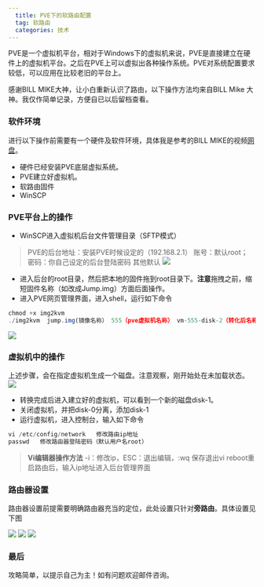```yaml
---
  title: PVE下的软路由配置
  tag: 软路由
  categories: 技术
---
```


PVE是一个虚拟机平台，相对于Windows下的虚拟机来说，PVE是直接建立在硬件上的虚拟机平台。之后在PVE上可以虚拟出各种操作系统。PVE对系统配置要求较低，可以应用在比较老旧的平台上。

感谢BILL MIKE大神，让小白重新认识了路由，以下操作方法均来自BILL Mike 大神。我仅作简单记录，方便自已以后留档查看。

### 软件环境

进行以下操作前需要有一个硬件及软件环境，具体我是参考的BILL MIKE的视频[网盘](https://pan.baidu.com/s/1PobK1yPB-jMbRhOtUX76-Q)。
- 硬件已经安装PVE底层虚拟系统。
- PVE建立好虚拟机。
- 软路由固件
- WinSCP

### PVE平台上的操作

 - WinSCP进入虚拟机后台文件管理目录（SFTP模式）

> PVE的后台地址：安装PVE时候设定的（192.168.2.1）
> 账号：默认root；
> 密码：你自己设定的后台登陆密码
> 其他默认
![](http://pzx8ezizb.bkt.clouddn.com/1.jpg)
- 进入后台的root目录，然后把本地的固件拖到root目录下。**注意**拖拽之前，缩短固件名称（如改成Jump.img）方面后面操作。
- 进入PVE网页管理界面，进入shell，运行如下命令
``` javascript
chmod +x img2kvm
./img2kvm  jump.img(镜像名称） 555（pve虚拟机名称） vm-555-disk-2（转化后名称）
```
![](http://pzx8ezizb.bkt.clouddn.com/11.jpg)

###  虚拟机中的操作

上述步骤，会在指定虚拟机生成一个磁盘。注意观察，刚开始处在未加载状态。
![](http://pzx8ezizb.bkt.clouddn.com/2.jpg)
- 转换完成后进入建立好的虚拟机，可以看到一个新的磁盘disk-1。
- 关闭虚拟机，并把disk-0分离，添加disk-1
- 运行虚拟机，进入控制台，输入如下命令
``` javascript
vi /etc/config/network   修改路由ip地址
passwd   修改路由器登陆密码（默认用户名root）
```
>**Vi编辑器操作方法**
>-i：修改ip，ESC：退出编辑，:wq 保存退出vi
> reboot重启路由后，输入ip地址进入后台管理界面

### 路由器设置

路由器设置前提需要明确路由器充当的定位，此处设置只针对**旁路由**。具体设置见下图

![](http://pzx8ezizb.bkt.clouddn.com/3.jpg)
![](http://pzx8ezizb.bkt.clouddn.com/4.jpg)
![](http://pzx8ezizb.bkt.clouddn.com/5.jpg)

### 最后

攻略简单，以提示自己为主！如有问题欢迎邮件咨询。


